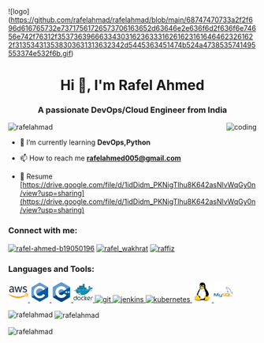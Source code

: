 ![logo] (https://github.com/rafelahmad/rafelahmad/blob/main/68747470733a2f2f696d616765732e73717561726573706163652d63646e2e636f6d2f636f6e74656e742f76312f3537363966633430316236333162616231616464623261622f313534313538303631313632342d5445363451474b524a4738535741495553374e532f6b.gif)
<h1 align="center">Hi 👋, I'm Rafel Ahmed</h1>
<h3 align="center">A passionate DevOps/Cloud Engineer from India</h3>

<img align="right" alt="coding" weight="400" src="https://media1.giphy.com/media/RbDKaczqWovIugyJmW/giphy.gif?cid=ecf05e47z2z6gl6hz4envcnpn03r28vg2jwsykagtvbu58ym&rid=giphy.gif&ct=g">

<p align="left"> <img src="https://komarev.com/ghpvc/?username=rafelahmad&label=Profile%20views&color=0e75b6&style=flat" alt="rafelahmad" /> </p>

- 🌱 I’m currently learning **DevOps,Python**

- 📫 How to reach me **rafelahmed005@gmail.com**

- 📄 Resume [https://drive.google.com/file/d/1idDidm_PKNigTlhu8K642asNlvWqGy0n/view?usp=sharing](https://drive.google.com/file/d/1idDidm_PKNigTlhu8K642asNlvWqGy0n/view?usp=sharing)

<h3 align="left">Connect with me:</h3>
<p align="left">
<a href="https://linkedin.com/in/rafel-ahmed-b19050196" target="blank"><img align="center" src="https://raw.githubusercontent.com/rahuldkjain/github-profile-readme-generator/master/src/images/icons/Social/linked-in-alt.svg" alt="rafel-ahmed-b19050196" height="30" width="40" /></a>
<a href="https://instagram.com/rafel_wakhrat" target="blank"><img align="center" src="https://raw.githubusercontent.com/rahuldkjain/github-profile-readme-generator/master/src/images/icons/Social/instagram.svg" alt="rafel_wakhrat" height="30" width="40" /></a>
<a href="https://www.youtube.com/channel/UCAS3xmDg7tioeNbHb0z3utw" target="blank"><img align="center" src="https://raw.githubusercontent.com/rahuldkjain/github-profile-readme-generator/master/src/images/icons/Social/youtube.svg" alt="raffiz" height="30" width="40" /></a>
</p>

<h3 align="left">Languages and Tools:</h3>
<p align="left"> <a href="https://aws.amazon.com" target="_blank" rel="noreferrer"> <img src="https://raw.githubusercontent.com/devicons/devicon/master/icons/amazonwebservices/amazonwebservices-original-wordmark.svg" alt="aws" width="40" height="40"/> </a> <a href="https://www.cprogramming.com/" target="_blank" rel="noreferrer"> <img src="https://raw.githubusercontent.com/devicons/devicon/master/icons/c/c-original.svg" alt="c" width="40" height="40"/> </a> <a href="https://www.w3schools.com/cpp/" target="_blank" rel="noreferrer"> <img src="https://raw.githubusercontent.com/devicons/devicon/master/icons/cplusplus/cplusplus-original.svg" alt="cplusplus" width="40" height="40"/> </a> <a href="https://www.docker.com/" target="_blank" rel="noreferrer"> <img src="https://raw.githubusercontent.com/devicons/devicon/master/icons/docker/docker-original-wordmark.svg" alt="docker" width="40" height="40"/> </a> <a href="https://git-scm.com/" target="_blank" rel="noreferrer"> <img src="https://www.vectorlogo.zone/logos/git-scm/git-scm-icon.svg" alt="git" width="40" height="40"/> </a> <a href="https://www.jenkins.io" target="_blank" rel="noreferrer"> <img src="https://www.vectorlogo.zone/logos/jenkins/jenkins-icon.svg" alt="jenkins" width="40" height="40"/> </a> <a href="https://kubernetes.io" target="_blank" rel="noreferrer"> <img src="https://www.vectorlogo.zone/logos/kubernetes/kubernetes-icon.svg" alt="kubernetes" width="40" height="40"/> </a> <a href="https://www.linux.org/" target="_blank" rel="noreferrer"> <img src="https://raw.githubusercontent.com/devicons/devicon/master/icons/linux/linux-original.svg" alt="linux" width="40" height="40"/> </a> <a href="https://www.mysql.com/" target="_blank" rel="noreferrer"> <img src="https://raw.githubusercontent.com/devicons/devicon/master/icons/mysql/mysql-original-wordmark.svg" alt="mysql" width="40" height="40"/> </a> </p>

<p><img align="left" src="https://github-readme-stats.vercel.app/api/top-langs?username=rafelahmad&show_icons=true&locale=en&layout=compact" alt="rafelahmad" /></p>

<p>&nbsp;<img align="center" src="https://github-readme-stats.vercel.app/api?username=rafelahmad&show_icons=true&locale=en" alt="rafelahmad" /></p>

<p><img align="center" src="https://github-readme-streak-stats.herokuapp.com/?user=rafelahmad&" alt="rafelahmad" /></p>
